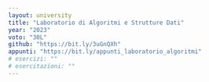 ```yaml
---
layout: university
title: "Laboratorio di Algoritmi e Strutture Dati"
year: "2023"
voto: "30L"
github: "https://bit.ly/3uGnQXh"
appunti: "https://bit.ly/appunti_laboratorio_algoritmi"
# esercizi: ""
# esercitazioni: ""
---
```


